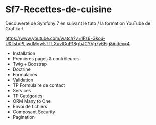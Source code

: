 # Sf7-Recettes-de-cuisine

Découverte de Symfony 7 en suivant le tuto / la formation YouTube de Grafikart

<https://www.youtube.com/watch?v=1Fz6-Gkou-U&list=PLjwdMgw5TTLXuvlGqP18gbJCYVg7y6Fig&index=4>

- Installation
- Premières pages & contrôleures
- Twig + Boostrap
- Doctrine
- Formulaires
- Validation
- TP Formulaire de contact
- Services
- TP Catégories
- ORM Many to One
- Envoi de fichiers
- Composant Security
- Pagination
